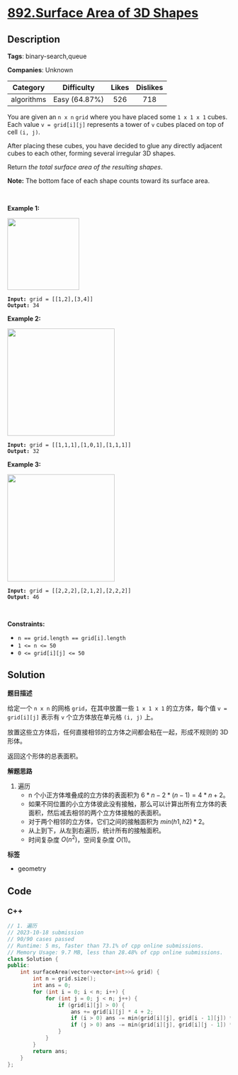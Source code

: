 # [892.Surface Area of 3D Shapes](https://leetcode.com/problems/surface-area-of-3d-shapes/description/)

## Description

**Tags**: binary-search,queue

**Companies**: Unknown

|  Category  |  Difficulty   | Likes | Dislikes |
| :--------: | :-----------: | :---: | :------: |
| algorithms | Easy (64.87%) |  526  |   718    |

<p>You are given an <code>n x n</code> <code>grid</code> where you have placed some <code>1 x 1 x 1</code> cubes. Each value <code>v = grid[i][j]</code> represents a tower of <code>v</code> cubes placed on top of cell <code>(i, j)</code>.</p>
<p>After placing these cubes, you have decided to glue any directly adjacent cubes to each other, forming several irregular 3D shapes.</p>
<p>Return <em>the total surface area of the resulting shapes</em>.</p>
<p><strong>Note:</strong> The bottom face of each shape counts toward its surface area.</p>
<p>&nbsp;</p>
<p><strong class="example">Example 1:</strong></p>
<img alt="" src="https://assets.leetcode.com/uploads/2021/01/08/tmp-grid2.jpg" style="width: 162px; height: 162px;" />
<pre><code><strong>Input:</strong> grid = [[1,2],[3,4]]
<strong>Output:</strong> 34</code></pre>
<p><strong class="example">Example 2:</strong></p>
<img alt="" src="https://assets.leetcode.com/uploads/2021/01/08/tmp-grid4.jpg" style="width: 242px; height: 242px;" />
<pre><code><strong>Input:</strong> grid = [[1,1,1],[1,0,1],[1,1,1]]
<strong>Output:</strong> 32</code></pre>
<p><strong class="example">Example 3:</strong></p>
<img alt="" src="https://assets.leetcode.com/uploads/2021/01/08/tmp-grid5.jpg" style="width: 242px; height: 242px;" />
<pre><code><strong>Input:</strong> grid = [[2,2,2],[2,1,2],[2,2,2]]
<strong>Output:</strong> 46</code></pre>
<p>&nbsp;</p>
<p><strong>Constraints:</strong></p>
<ul>
  <li><code>n == grid.length == grid[i].length</code></li>
  <li><code>1 &lt;= n &lt;= 50</code></li>
  <li><code>0 &lt;= grid[i][j] &lt;= 50</code></li>
</ul>

## Solution

**题目描述**

给定一个 `n x n` 的网格 `grid`，在其中放置一些 `1 x 1 x 1` 的立方体，每个值 `v = grid[i][j]` 表示有 `v` 个立方体放在单元格 `(i, j)` 上。

放置这些立方体后，任何直接相邻的立方体之间都会粘在一起，形成不规则的 3D 形体。

返回这个形体的总表面积。

**解题思路**

1. 遍历
   - n 个小正方体堆叠成的立方体的表面积为 $6*n-2*(n-1)=4*n+2$。
   - 如果不同位置的小立方体彼此没有接触，那么可以计算出所有立方体的表面积，然后减去相邻的两个立方体接触的表面积。
   - 对于两个相邻的立方体，它们之间的接触面积为 $min(h1,h2)*2$。
   - 从上到下，从左到右遍历，统计所有的接触面积。
   - 时间复杂度 $O(n^2)$，空间复杂度 $O(1)$。

**标签**

- geometry

<!-- code start -->
## Code

### C++

```cpp
// 1. 遍历
// 2023-10-18 submission
// 90/90 cases passed
// Runtime: 5 ms, faster than 73.1% of cpp online submissions.
// Memory Usage: 9.7 MB, less than 28.48% of cpp online submissions.
class Solution {
public:
    int surfaceArea(vector<vector<int>>& grid) {
        int n = grid.size();
        int ans = 0;
        for (int i = 0; i < n; i++) {
            for (int j = 0; j < n; j++) {
                if (grid[i][j] > 0) {
                    ans += grid[i][j] * 4 + 2;
                    if (i > 0) ans -= min(grid[i][j], grid[i - 1][j]) * 2;
                    if (j > 0) ans -= min(grid[i][j], grid[i][j - 1]) * 2;
                }
            }
        }
        return ans;
    }
};
```

<!-- code end -->
